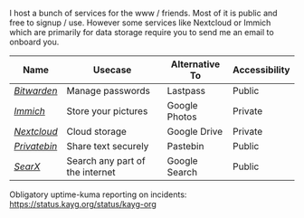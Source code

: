 I host a bunch of services for the www / friends. Most of it is public and free to signup / use. However some services like Nextcloud or Immich which are primarily for data storage require you to send me an email to onboard you.

|Name|Usecase|Alternative To|Accessibility|
|---|---|---|---|
|[_Bitwarden_](https://vault.kayg.org/)|Manage passwords|Lastpass|Public|
|_[Immich](https://photos.kayg.org/)_|Store your pictures|Google Photos|Private|
|[_Nextcloud_](https://cloud.kayg.org/)|Cloud storage|Google Drive|Private|
|[_Privatebin_](https://bin.kayg.org/)|Share text securely|Pastebin|Public|
|_[SearX](https://search.kayg.org/)_|Search any part of the internet|Google Search|Public|

Obligatory uptime-kuma reporting on incidents: https://status.kayg.org/status/kayg-org